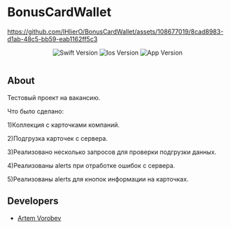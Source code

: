 # BonusCardWallet

<p align="center">

https://github.com/IHIierO/BonusCardWallet/assets/108677019/8cad8983-d1ab-48c5-bb59-eab1162ff5c3

</p>

<p align="center">
<img src="https://img.shields.io/badge/Swift-Version%205-lightgrey" alt="Swift Version">
<img src="https://img.shields.io/badge/Ios-Version%2015%2B-important" alt="Ios Version">
<img src="https://img.shields.io/badge/App-Version%201.0-informational" alt="App Version">
</p>

<p align="center">
<img src="https://komarev.com/ghpvc/?username=IHIierO&style=flat-square&color=blue" alt=""/>
</p>

## About

Тестовый проект на вакансию.

Что было сделано:

1)Коллекция с карточками компаний.

2)Подгрузка карточек с сервера.

3)Реализовано несколько запросов для проверки подгрузки данных.

4)Реализованы alerts при отработке ошибок с сервера.

5)Реализованы alerts для кнопок информации на карточках.

## Developers

- [Artem Vorobev](https://gist.github.com/IHIierO)

